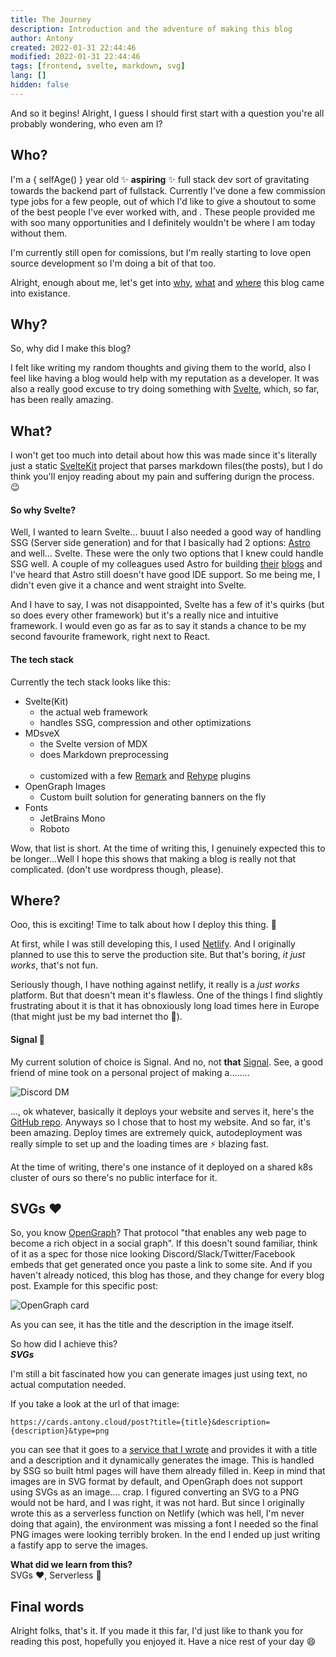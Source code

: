 ```yaml
---
title: The Journey
description: Introduction and the adventure of making this blog
author: Antony
created: 2022-01-31 22:44:46
modified: 2022-01-31 22:44:46
tags: [frontend, svelte, markdown, svg]
lang: []
hidden: false
---
```


<script>
    import Profile from "$lib/components/Profile.svelte"

    // difference in years but also accounts for leap years
    const selfAge = () => {
        const birth = new Date("2004-10-22");
        const now = new Date();
        const primitiveYears = now.getFullYear() - birth.getFullYear();
        now.setDate(now.getDate() - Math.floor(primitiveYears / 4));
        const y = (now.getTime() - birth.getTime()) / 1000 / 60 / 60 / 24 / 365;
        return Math.floor(y);
    }
</script>

And so it begins! Alright, I guess I should first start with a question you're all probably wondering, who even am I?

## Who?
I'm a <span>{ selfAge() }</span> year old :sparkles: **aspiring** :sparkles: full stack dev sort of gravitating towards the backend part of fullstack.
Currently I've done a few commission type jobs for a few people, out of which I'd like to give a shoutout to some of the best people I've ever worked with, <Profile name="lego" /> and <Profile name="isaac" />. These people provided me with soo many opportunities and I definitely wouldn't be where I am today without them.

I'm currently still open for comissions, but I'm really starting to love open source development so I'm doing a bit of that too.

Alright, enough about me, let's get into [why](#why), [what](#what) and [where](#where) this blog came into existance.

## Why?
So, why did I make this blog?

I felt like writing my random thoughts and giving them to the world,
also I feel like having a blog would help with my reputation as a developer.
It was also a really good excuse to try doing something with [Svelte](https://svelte.dev/), which, so far, has been really amazing.

## What?
I won't get too much into detail about how this was made since it's literally just a static [SvelteKit](https://kit.svelte.dev) project that parses markdown files(the posts), but I do think you'll enjoy reading about my pain and suffering durign the process. :wink:

#### So why Svelte?
Well, I wanted to learn Svelte... buuut I also needed a good way of handling SSG (Server side generation) and for that I basically had 2 options: [Astro](https://astro.build/) and well... Svelte.
These were the only two options that I knew could handle SSG well.
A couple of my colleagues used Astro for building [their](https://luc.computer) [blogs](https://helgesson.dev/p) and I've heard that Astro still doesn't have good IDE support. So me being me, I didn't even give it a chance and went straight into Svelte.

And I have to say, I was not disappointed, Svelte has a few of it's quirks (but so does every other framework) but it's a really nice and intuitive framework.
I would even go as far as to say it stands a chance to be my second favourite framework, right next to React.

#### The tech stack
Currently the tech stack looks like this:
- Svelte(Kit)
    - the actual web framework
    - handles SSG, compression and other optimizations
- MDsveX
    - the Svelte version of MDX
    - does Markdown preprocessing <span style="opacity: 0;">; also, has really sometimes poor fu*king typescript support</span>
    - customized with a few [Remark](https://github.com/remarkjs/remark) and [Rehype](https://github.com/rehypejs/rehype) plugins
- OpenGraph Images
    - Custom built solution for generating banners on the fly
- Fonts
    - JetBrains Mono
    - Roboto

Wow, that list is short. At the time of writing this, I genuinely expected this to be longer...Well I hope this shows that making a blog is really not that complicated. (don't use wordpress though, please).

## Where?
Ooo, this is exciting! Time to talk about how I deploy this thing. :truck:

At first, while I was still developing this, I used [Netlify](https://netlify.com). And I originally planned to use this to serve the production site.
But that's boring, *it just works*, that's not fun.

Seriously though, I have nothing against netlify, it really is a *just works* platform.
But that doesn't mean it's flawless. One of the things I find slightly frustrating about it is that it has obnoxiously long load times here in Europe (that might just be my bad internet tho :shrug:).

#### Signal :eyes:
My current solution of choice is Signal. And no, not **that** [Signal](https://signal.org).
See, a good friend of mine <Profile name="luc" /> took on a personal project of making a..\..\..\..

![Discord DM](https://media.antony.red/CjunME.png)

..., ok whatever, basically it deploys your website and serves it, here's the [GitHub repo](https://github.com/lvkdotsh/signal-edge/). Anyways so I chose that to host my website.
And so far, it's been amazing. Deploy times are extremely quick, autodeployment was really simple to set up and the loading times are ⚡ blazing fast.

At the time of writing, there's one instance of it deployed on a shared k8s cluster of ours so there's no public interface for it.

## SVGs :heart:

So, you know [OpenGraph](https://ogp.me/)? That protocol "that enables any web page to become a rich object in a social graph".
If this doesn't sound familiar, think of it as a spec for those nice looking Discord/Slack/Twitter/Facebook embeds that get generated once you paste a link to some site.
And if you haven't already noticed, this blog has those, and they change for every blog post. Example for this specific post: 

![OpenGraph card](https://cards.antony.cloud/post?title={title}&description={description}&type=png)

As you can see, it has the title and the description in the image itself.

So how did I achieve this?<br/>***SVGs***

I'm still a bit fascinated how you can generate images just using text, no actual computation needed.

If you take a look at the url of that image:
```
https://cards.antony.cloud/post?title={title}&description={description}&type=png
```
you can see that it goes to a [service that I wrote](https://github.com/Antony1060/svg-gen) and provides it with a title and a description and it dynamically generates the image.
This is handled by SSG so built html pages will have them already filled in.
Keep in mind that images are in SVG format by default, and OpenGraph does not support using SVGs as an image.... crap.
I figured converting an SVG to a PNG would not be hard, and I was right, it was not hard. But since I originally wrote this as a serverless function on Netlify (which was hell, I'm never doing that again), the environment was missing a font I needed so the final PNG images were looking terribly broken. In the end I ended up just writing a fastify app to serve the images.

**What did we learn from this?** <br/>
SVGs :heart:, Serverless :poop:

## Final words
Alright folks, that's it. If you made it this far, I'd just like to thank you for reading this post, hopefully you enjoyed it. Have a nice rest of your day :smile: